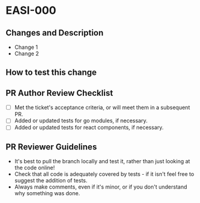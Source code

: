# EASI-000

## Changes and Description

- Change 1
- Change 2

<!-- Put a description here! -->

## How to test this change

<!--
    Add any steps or code to run in this section to help others run your code:

    ```sh
    echo "Code goes here"
    ```
--->

## PR Author Review Checklist

- [ ] Met the ticket's acceptance criteria, or will meet them in a subsequent PR.
- [ ] Added or updated tests for go modules, if necessary.
- [ ] Added or updated tests for react components, if necessary.

## PR Reviewer Guidelines
- It's best to pull the branch locally and test it, rather than just looking at the code online!
- Check that all code is adequately covered by tests - if it isn't feel free to suggest the addition of tests.
- Always make comments, even if it's minor, or if you don't understand why something was done.
